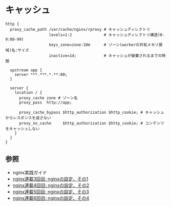 # キャッシュ
```
http {
  proxy_cache_path /var/cache/nginx/rproxy # キャッシュディレクトリ
                   levels=1:2              # キャッシュディレクトリ構造(0-9:00-99)
                   keys_zone=zone:10m      # ゾーン(workerの共有メモリ領域)名:サイズ
                   inactive=1d;            # キャッシュが破棄されるまでの時間

  upstream app {
    server ***.***.*.**:80;
  }

  server {
    location / {
      proxy_cache zone # ゾーン名
      proxy_pass  http://app;

      proxy_cache_bypass $http_authorization $http_cookie; # キャッシュからレスポンスを返さない
      proxy_no_cache     $http_authorization $http_cookie; # コンテンツをキャッシュしない
    }
  }
}
```

## 参照
- nginx実践ガイド
- [nginx連載3回目: nginxの設定、その1](https://heartbeats.jp/hbblog/2012/02/nginx03.html#more)
- [nginx連載4回目: nginxの設定、その2](https://heartbeats.jp/hbblog/2012/04/nginx04.html)
- [nginx連載5回目: nginxの設定、その3](https://heartbeats.jp/hbblog/2012/04/nginx05.html#more)
- [nginx連載6回目: nginxの設定、その4](https://heartbeats.jp/hbblog/2012/04/nginx06.html#more)
